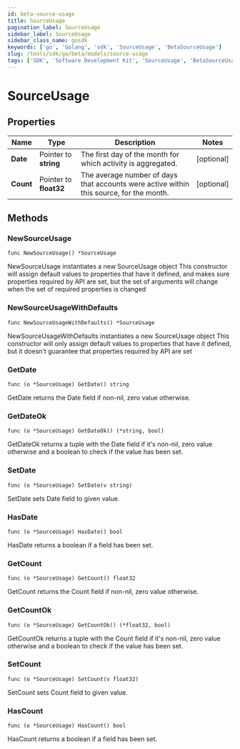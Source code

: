 ```yaml
---
id: beta-source-usage
title: SourceUsage
pagination_label: SourceUsage
sidebar_label: SourceUsage
sidebar_class_name: gosdk
keywords: ['go', 'Golang', 'sdk', 'SourceUsage', 'BetaSourceUsage']
slug: /tools/sdk/go/beta/models/source-usage
tags: ['SDK', 'Software Development Kit', 'SourceUsage', 'BetaSourceUsage']
---
```


# SourceUsage

## Properties

| Name | Type | Description | Notes |
| --- | --- | --- | --- |
| **Date** | Pointer to **string** | The first day of the month for which activity is aggregated. | [optional] |
| **Count** | Pointer to **float32** | The average number of days that accounts were active within this source, for the month. | [optional] |

## Methods

### NewSourceUsage

`func NewSourceUsage() *SourceUsage`

NewSourceUsage instantiates a new SourceUsage object This constructor will assign default values to properties that have it defined, and makes sure properties required by API are set, but the set of arguments will change when the set of required properties is changed

### NewSourceUsageWithDefaults

`func NewSourceUsageWithDefaults() *SourceUsage`

NewSourceUsageWithDefaults instantiates a new SourceUsage object This constructor will only assign default values to properties that have it defined, but it doesn't guarantee that properties required by API are set

### GetDate

`func (o *SourceUsage) GetDate() string`

GetDate returns the Date field if non-nil, zero value otherwise.

### GetDateOk

`func (o *SourceUsage) GetDateOk() (*string, bool)`

GetDateOk returns a tuple with the Date field if it's non-nil, zero value otherwise and a boolean to check if the value has been set.

### SetDate

`func (o *SourceUsage) SetDate(v string)`

SetDate sets Date field to given value.

### HasDate

`func (o *SourceUsage) HasDate() bool`

HasDate returns a boolean if a field has been set.

### GetCount

`func (o *SourceUsage) GetCount() float32`

GetCount returns the Count field if non-nil, zero value otherwise.

### GetCountOk

`func (o *SourceUsage) GetCountOk() (*float32, bool)`

GetCountOk returns a tuple with the Count field if it's non-nil, zero value otherwise and a boolean to check if the value has been set.

### SetCount

`func (o *SourceUsage) SetCount(v float32)`

SetCount sets Count field to given value.

### HasCount

`func (o *SourceUsage) HasCount() bool`

HasCount returns a boolean if a field has been set.
